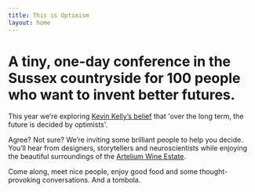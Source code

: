```yaml
---
title: This is Optimism
layout: home
---
```


# A tiny, one-day conference in the Sussex countryside for 100 people who want to invent better futures.

This year we’re exploring [Kevin Kelly’s belief](https://x.com/kevin2kelly/status/459723553642778624?lang=en-GB) that 'over the long term, the future is decided by optimists'.

Agree? Not sure? We’re inviting some brilliant people to help you decide. You’ll hear from designers, storytellers and neuroscientists while enjoying the beautiful surroundings of the [Artelium Wine Estate](https://www.artelium.com/). 

Come along, meet nice people, enjoy good food and some thought-provoking conversations. And a tombola.
